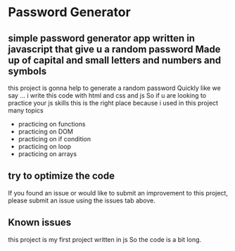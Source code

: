 # Password Generator
## simple password generator app written in javascript that give u a random password Made up of capital and small letters and numbers and symbols
this project is gonna help to generate a random password Quickly like we say ... i write this code with html and css and js 
So if u are looking to practice your js skills this is the right place because i used in this project many topics
- practicing on functions
- practicing on DOM 
- practicing on if condition
- practicing on loop
- practicing on arrays

## try to optimize the code
If you found an issue or would like to submit an improvement to this project, please submit an issue using the issues tab above. 

## Known issues
this project is my first project written in js So the code is a bit long. 
